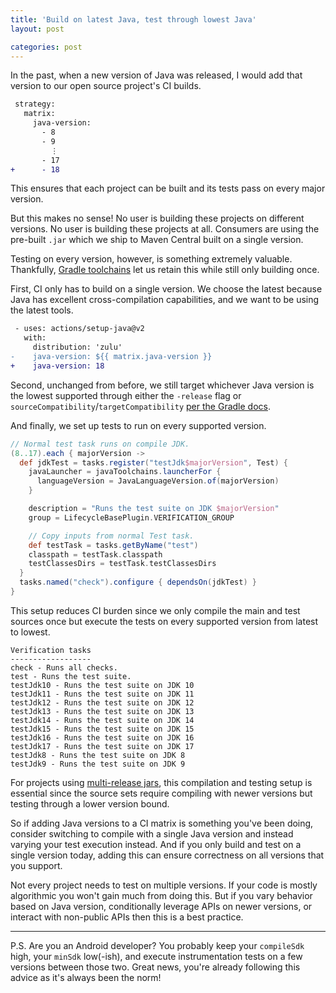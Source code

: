 ```yaml
---
title: 'Build on latest Java, test through lowest Java'
layout: post

categories: post
---
```


In the past, when a new version of Java was released, I would add that version to our open source project's CI builds.

```diff
 strategy:
   matrix:
     java-version:
       - 8
       - 9
         ⋮
       - 17
+      - 18
```

This ensures that each project can be built and its tests pass on every major version.

But this makes no sense! No user is building these projects on different versions. No user is building these projects at all. Consumers are using the pre-built `.jar` which we ship to Maven Central built on a single version.

Testing on every version, however, is something extremely valuable. Thankfully, [Gradle toolchains](https://docs.gradle.org/current/userguide/toolchains.html) let us retain this while still only building&nbsp;once.

First, CI only has to build on a single version. We choose the latest because Java has excellent cross-compilation capabilities, and we want to be using the latest tools.

```diff
 - uses: actions/setup-java@v2
   with:
     distribution: 'zulu'
-    java-version: ${​{ matrix.java-version }}
+    java-version: 18
```

Second, unchanged from before, we still target whichever Java version is the lowest supported through either the `-release` flag or `sourceCompatibility`/`targetCompatibility` [per the Gradle docs](https://docs.gradle.org/7.4/userguide/building_java_projects.html#sec:java_cross_compilation).

And finally, we set up tests to run on every supported version.

```groovy
// Normal test task runs on compile JDK.
(8..17).each { majorVersion ->
  def jdkTest = tasks.register("testJdk$majorVersion", Test) {
    javaLauncher = javaToolchains.launcherFor {
      languageVersion = JavaLanguageVersion.of(majorVersion)
    }

    description = "Runs the test suite on JDK $majorVersion"
    group = LifecycleBasePlugin.VERIFICATION_GROUP

    // Copy inputs from normal Test task.
    def testTask = tasks.getByName("test")
    classpath = testTask.classpath
    testClassesDirs = testTask.testClassesDirs
  }
  tasks.named("check").configure { dependsOn(jdkTest) }
}
```

This setup reduces CI burden since we only compile the main and test sources once but execute the tests on every supported version from latest to lowest.

```
Verification tasks
------------------
check - Runs all checks.
test - Runs the test suite.
testJdk10 - Runs the test suite on JDK 10
testJdk11 - Runs the test suite on JDK 11
testJdk12 - Runs the test suite on JDK 12
testJdk13 - Runs the test suite on JDK 13
testJdk14 - Runs the test suite on JDK 14
testJdk15 - Runs the test suite on JDK 15
testJdk16 - Runs the test suite on JDK 16
testJdk17 - Runs the test suite on JDK 17
testJdk8 - Runs the test suite on JDK 8
testJdk9 - Runs the test suite on JDK 9
```

For projects using [multi-release jars](https://openjdk.java.net/jeps/238), this compilation and testing setup is essential since the source sets require compiling with newer versions but testing through a lower version bound.

So if adding Java versions to a CI matrix is something you've been doing, consider switching to compile with a single Java version and instead varying your test execution instead. And if you only build and test on a single version today, adding this can ensure correctness on all versions that you support.

Not every project needs to test on multiple versions. If your code is mostly algorithmic you won't gain much from doing this. But if you vary behavior based on Java version, conditionally leverage APIs on newer versions, or interact with non-public APIs then this is a best practice.

---

P.S. Are you an Android developer? You probably keep your `compileSdk` high, your `minSdk` low(-ish), and execute instrumentation tests on a few versions between those two. Great news, you're already following this advice as it's always been the norm!
